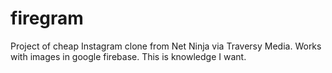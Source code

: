 # firegram
Project of cheap Instagram clone from Net Ninja via Traversy Media. Works with images in google firebase. This is knowledge I want.
